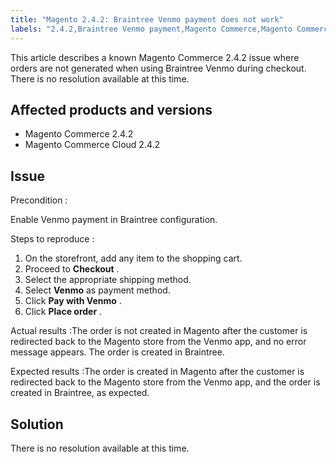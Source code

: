 ```yaml
---
title: "Magento 2.4.2: Braintree Venmo payment does not work"
labels: "2.4.2,Braintree Venmo payment,Magento Commerce,Magento Commerce Cloud,known issue,orders"
---
```


This article describes a known Magento Commerce 2.4.2 issue where orders are not generated when using Braintree Venmo during checkout. There is no resolution available at this time.

## Affected products and versions

* Magento Commerce 2.4.2
* Magento Commerce Cloud 2.4.2

## Issue

 <span class="wysiwyg-underline">Precondition</span> :

Enable Venmo payment in Braintree configuration.

 <span class="wysiwyg-underline">Steps to reproduce</span> :

1. On the storefront, add any item to the shopping cart.
1. Proceed to **Checkout** .
1. Select the appropriate shipping method.
1. Select **Venmo** as payment method.
1. Click **Pay with Venmo** .
1. Click **Place order** .

 <span class="wysiwyg-underline">Actual results</span> :The order is not created in Magento after the customer is redirected back to the Magento store from the Venmo app, and no error message appears. The order is created in Braintree.

 <span class="wysiwyg-underline">Expected results</span> :The order is created in Magento after the customer is redirected back to the Magento store from the Venmo app, and the order is created in Braintree, as expected.

## Solution

There is no resolution available at this time.